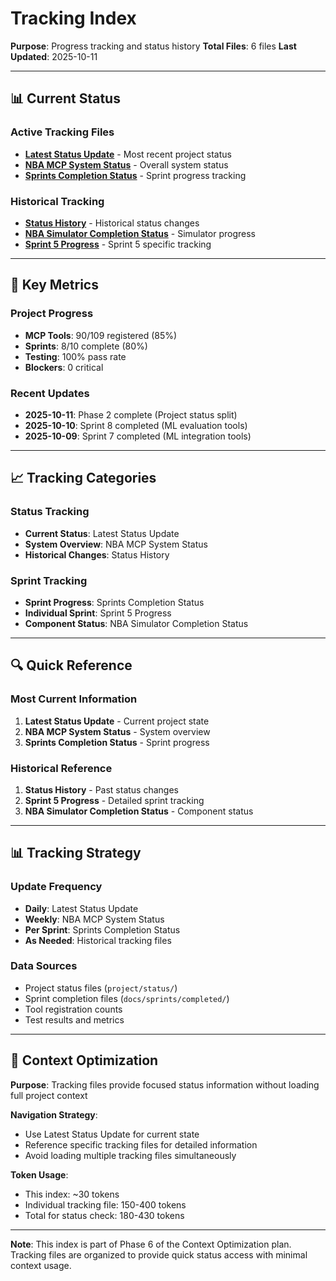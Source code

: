 # Tracking Index

**Purpose**: Progress tracking and status history
**Total Files**: 6 files
**Last Updated**: 2025-10-11

---

## 📊 Current Status

### Active Tracking Files
- **[Latest Status Update](LATEST_STATUS_UPDATE.md)** - Most recent project status
- **[NBA MCP System Status](NBA_MCP_SYSTEM_STATUS.md)** - Overall system status
- **[Sprints Completion Status](SPRINTS_COMPLETION_STATUS.md)** - Sprint progress tracking

### Historical Tracking
- **[Status History](STATUS_HISTORY.md)** - Historical status changes
- **[NBA Simulator Completion Status](NBA_SIMULATOR_COMPLETION_STATUS.md)** - Simulator progress
- **[Sprint 5 Progress](SPRINT_5_PROGRESS.md)** - Sprint 5 specific tracking

---

## 🎯 Key Metrics

### Project Progress
- **MCP Tools**: 90/109 registered (85%)
- **Sprints**: 8/10 complete (80%)
- **Testing**: 100% pass rate
- **Blockers**: 0 critical

### Recent Updates
- **2025-10-11**: Phase 2 complete (Project status split)
- **2025-10-10**: Sprint 8 completed (ML evaluation tools)
- **2025-10-09**: Sprint 7 completed (ML integration tools)

---

## 📈 Tracking Categories

### Status Tracking
- **Current Status**: Latest Status Update
- **System Overview**: NBA MCP System Status
- **Historical Changes**: Status History

### Sprint Tracking
- **Sprint Progress**: Sprints Completion Status
- **Individual Sprint**: Sprint 5 Progress
- **Component Status**: NBA Simulator Completion Status

---

## 🔍 Quick Reference

### Most Current Information
1. **Latest Status Update** - Current project state
2. **NBA MCP System Status** - System overview
3. **Sprints Completion Status** - Sprint progress

### Historical Reference
1. **Status History** - Past status changes
2. **Sprint 5 Progress** - Detailed sprint tracking
3. **NBA Simulator Completion Status** - Component status

---

## 📊 Tracking Strategy

### Update Frequency
- **Daily**: Latest Status Update
- **Weekly**: NBA MCP System Status
- **Per Sprint**: Sprints Completion Status
- **As Needed**: Historical tracking files

### Data Sources
- Project status files (`project/status/`)
- Sprint completion files (`docs/sprints/completed/`)
- Tool registration counts
- Test results and metrics

---

## 🎯 Context Optimization

**Purpose**: Tracking files provide focused status information without loading full project context

**Navigation Strategy**:
- Use Latest Status Update for current state
- Reference specific tracking files for detailed information
- Avoid loading multiple tracking files simultaneously

**Token Usage**:
- This index: ~30 tokens
- Individual tracking file: 150-400 tokens
- Total for status check: 180-430 tokens

---

**Note**: This index is part of Phase 6 of the Context Optimization plan. Tracking files are organized to provide quick status access with minimal context usage.
